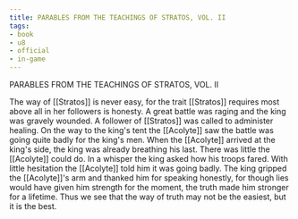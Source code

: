 ```yaml
---
title: PARABLES FROM THE TEACHINGS OF STRATOS, VOL. II
tags:
- book
- u8
- official
- in-game
---
```


PARABLES FROM THE TEACHINGS OF STRATOS, VOL. II  
  
The way of [[Stratos]] is never easy, for the trait [[Stratos]] requires most above all in her followers is honesty. A great battle was raging and the king was gravely wounded. A follower of [[Stratos]] was called to administer healing. On the way to the king's tent the [[Acolyte]] saw the battle was going quite badly for the king's men. When the [[Acolyte]] arrived at the king's side, the king was already breathing his last. There was little the [[Acolyte]] could do. In a whisper the king asked how his troops fared. With little hesitation the [[Acolyte]] told him it was going badly. The king gripped the [[Acolyte]]'s arm and thanked him for speaking honestly, for though lies would have given him strength for the moment, the truth made him stronger for a lifetime. Thus we see that the way of truth may not be the easiest, but it is the best.
